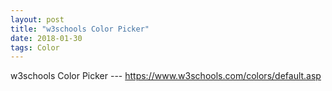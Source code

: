 ```yaml
---
layout: post
title: "w3schools Color Picker"
date: 2018-01-30
tags: Color
---
```


w3schools Color Picker  --- <https://www.w3schools.com/colors/default.asp>
